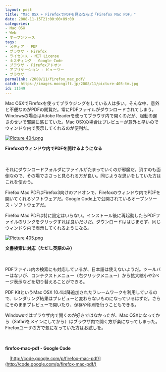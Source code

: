 ```yaml
---
layout: post
title: "Mac OSX + FirefoxでPDFを見るならば「Firefox Mac PDF」"
date: 2008-11-15T21:00:00+09:00
categories:
- Mac OSX
- Web
- オープンソース
tags: 
- メディア - PDF
- ブラウザ - Firefox
- ライセンス - MIT License
- ホスティング - Google Code
- ブラウザ - Firefoxアドオン
- アプリケーション - ビューワー
- ブラウザ
permalink: /2008/11/firefox_mac_pdf/
catch: https://images.moongift.jp/2008/11/picture-405-tm.jpg
id: 11549
---
```

Mac OSXでFirefoxを使ってブラウジングをしている人は多い。そんな中、意外と不便なのがPDFの閲覧だ。常にPDFファイルがダウンロードされてしまう。Windowsの場合はAdobe Readerを使ってブラウザ内で開くのだが、起動の遅さのせいで邪魔に感じていた。Mac OSXの場合はプレビューが意外と早いのでウィンドウ内で表示してくれるのが便利だ。

  

[![Picture 404.png](https://images.moongift.jp/2008/11/picture-404-tm.jpg)](https://images.moongift.jp/2008/11/picture-404.png)  
  
**Firefoxのウィンドウ内でPDFを開けるようになる**

  

　

  

それにダウンロードフォルダにファイルがたまっていくのが邪魔だ。消すのも面倒なので、その場でささっと見られる方が良い。同じような思いをしていた方はこれを使おう。

  

Firefox Mac PDFはFirefox3向けのアドオンで、Firefoxのウィンドウ内でPDFを開いてくれるソフトウェアだ。Google Code上で公開されているオープンソース・ソフトウェアだ。

  
  
<!--more-->  

Firefox Mac PDFは特に設定はいらない。インストール後に再起動したらPDFファイルのリンクをクリックすれば良いだけだ。ダウンロードははじまらず、同じウィンドウ内で表示してくれるようになる。

  

[![Picture 405.png](https://images.moongift.jp/2008/11/picture-405-tm.jpg)](https://images.moongift.jp/2008/11/picture-405.png)  
  
**文書検索に対応（ただし英語のみ）**

  

　

  

PDFファイル内の検索にも対応しているが、日本語は使えないようだ。ツールバーはないが、コンテクストメニュー（右クリックメニュー）から拡大縮小や2ページ表示などを切り替えることができる。

  

PDF KitというMac OSX 10.4以降追加されたフレームワークを利用しているので、レンダリング結果はプレビューと変わらないものになっているはずだ。さらにそのままプレビューで開いたり、保存や印刷を行うこともできる。

  

Windowsではブラウザ内で開くのが好きではなかったが、Mac OSXになってから（Safariをメインにしてから）はブラウザ内で開く方が楽になってしまった。Firefoxユーザの方で気になっていた方はお試しを。

  

　

  

**firefox-mac-pdf - Google Code**  
  
　[http://code.google.com/p/firefox-mac-pdf/](http://code.google.com/p/firefox-mac-pdf/)

  
